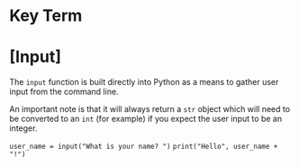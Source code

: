 # Key Term

# [Input]
The `input` function is built directly into Python as a means to gather user input from the command line.

An important note is that it will always return a `str` object which will need to be converted to an `int`
(for example) if you expect the user input to be an integer.

`user_name = input("What is your name? ")`
`print("Hello", user_name + "!")`